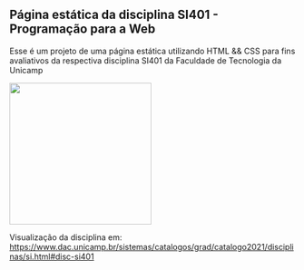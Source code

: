 ## Página estática da disciplina SI401 - Programação para a Web

Esse é um projeto de uma página estática utilizando HTML && CSS para fins avaliativos da respectiva disciplina SI401 da Faculdade de Tecnologia da Unicamp 

<img src="https://user-images.githubusercontent.com/80481752/186550774-2bd51b6f-7228-4c18-9d53-fcf7cf718dfc.png" width="250px"/>

Visualização da disciplina em: https://www.dac.unicamp.br/sistemas/catalogos/grad/catalogo2021/disciplinas/si.html#disc-si401
